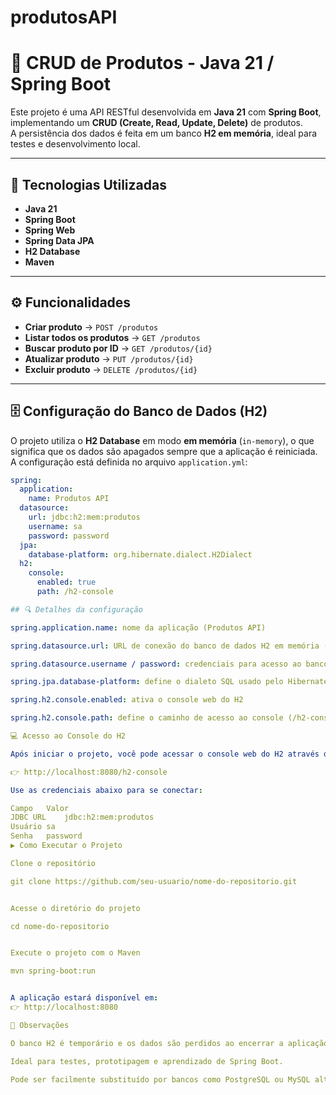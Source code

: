 # produtosAPI

# 🧩 CRUD de Produtos - Java 21 / Spring Boot

Este projeto é uma API RESTful desenvolvida em **Java 21** com **Spring Boot**, implementando um **CRUD (Create, Read, Update, Delete)** de produtos.  
A persistência dos dados é feita em um banco **H2 em memória**, ideal para testes e desenvolvimento local.

---

## 🚀 Tecnologias Utilizadas

- **Java 21**
- **Spring Boot**
- **Spring Web**
- **Spring Data JPA**
- **H2 Database**
- **Maven**

---

## ⚙️ Funcionalidades

- **Criar produto** → `POST /produtos`
- **Listar todos os produtos** → `GET /produtos`
- **Buscar produto por ID** → `GET /produtos/{id}`
- **Atualizar produto** → `PUT /produtos/{id}`
- **Excluir produto** → `DELETE /produtos/{id}`

---

## 🗄️ Configuração do Banco de Dados (H2)

O projeto utiliza o **H2 Database** em modo **em memória** (`in-memory`), o que significa que os dados são apagados sempre que a aplicação é reiniciada.  
A configuração está definida no arquivo `application.yml`:

```yaml
spring:
  application:
    name: Produtos API
  datasource:
    url: jdbc:h2:mem:produtos
    username: sa
    password: password
  jpa:
    database-platform: org.hibernate.dialect.H2Dialect
  h2:
    console:
      enabled: true
      path: /h2-console

## 🔍 Detalhes da configuração

spring.application.name: nome da aplicação (Produtos API)

spring.datasource.url: URL de conexão do banco de dados H2 em memória (jdbc:h2:mem:produtos)

spring.datasource.username / password: credenciais para acesso ao banco (sa / password)

spring.jpa.database-platform: define o dialeto SQL usado pelo Hibernate (H2Dialect)

spring.h2.console.enabled: ativa o console web do H2

spring.h2.console.path: define o caminho de acesso ao console (/h2-console)

💻 Acesso ao Console do H2

Após iniciar o projeto, você pode acessar o console web do H2 através do seguinte endereço:

👉 http://localhost:8080/h2-console

Use as credenciais abaixo para se conectar:

Campo	Valor
JDBC URL	jdbc:h2:mem:produtos
Usuário	sa
Senha	password
▶️ Como Executar o Projeto

Clone o repositório

git clone https://github.com/seu-usuario/nome-do-repositorio.git


Acesse o diretório do projeto

cd nome-do-repositorio


Execute o projeto com o Maven

mvn spring-boot:run


A aplicação estará disponível em:
👉 http://localhost:8080

🧠 Observações

O banco H2 é temporário e os dados são perdidos ao encerrar a aplicação.

Ideal para testes, prototipagem e aprendizado de Spring Boot.

Pode ser facilmente substituído por bancos como PostgreSQL ou MySQL alterando as configurações no application.yml.
